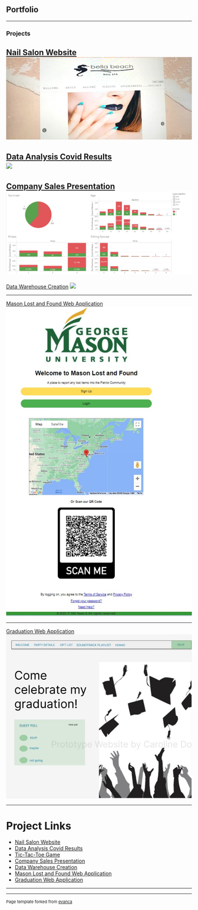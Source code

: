 ## Portfolio

---

### Projects 

[Nail Salon Website](sample_page.md)
<br>
<img src= "homepage.jpg"/>
---

[Data Analysis Covid Results](sample_page.md)
<br>
<img src= "images/combinedgraphs1.png?raw=true"/>
---
[Company Sales Presentation](sample_page.md)
<img src="dashboard.jpg"/>
---
[Data Warehouse Creation](/pdf/sample_presentation.pdf)
<img src="images/geoprocessing1.png?raw=true"/>

---
[Mason Lost and Found Web Application](sample_page.md)
<img src="masonpage.jpg"/>

---
[Graduation Web Application](sample_page.md)
<img src="graduationpage.jpg"/>

---

# Project Links

- [Nail Salon Website](http://example.com/)
- [Data Analysis Covid Results](http://example.com/)
- [Tic-Tac-Toe Game](http://example.com/)
- [Company Sales Presentation](http://example.com/)
- [Data Warehouse Creation](http://example.com/)
- [Mason Lost and Found Web Application ](http://example.com/)
- [Graduation Web Application](http://example.com/)

---




---
<!-- Footer all rights reserved-->
<p style="font-size:11px">Page template forked from <a href="https://github.com/evanca/quick-portfolio">evanca</a></p>
<!-- Remove above link if you don't want to attibute -->
